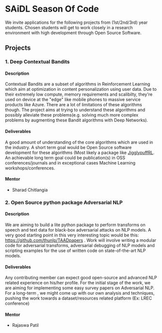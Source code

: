 # SAiDL Season Of Code

We invite applications for the following projects from (1st/2nd/3rd) year students. Chosen students will get to work closely in a research environment with high development through Open Source Software. 

## Projects
### 1. Deep Contextual Bandits
#### Description
Contextual Bandits are a subset of algorithms in Reinforcement Learning which aim at optimization in content personalization using user data. Due to their extremely low compute, memory requirements and scalibilty, they're used on device at the "edge" like mobile phones to massive service products like Azure. There are a lot of limitations of these algorithms though. The project aims at trying to understand these algorithms and possibly alleviate these problems(e.g. solving much more complex problems by augmenting these Bandit algorithms with Deep Networks).
#### Deliverables
A good amount of understanding of the core algorithms which are used in the industry. A short term goal would be Open Source software development for these algorithms (Most likely a package like [JigglypuffRL](https://github.com/SforAiDl/JigglypuffRL). An achievable long term goal could be publication(s) in OSS conferences/journals and in exceptional cases Machine Learning workshops/conferences.
#### Mentor
 - Sharad Chitlangia

### 2. Open Source python package Adversarial NLP 
#### Description
We are aiming to build a lite python package to perform transforms on speech and text data for black-box adversarial attacks on NLP models. A very good starting point in this very interesting topic would be this: https://github.com/thunlp/TAADpapers . Work will involve writing a modular code for adversarial transforms, adversarial debugging of NLP models and scripting examples for the use of written code on state-of-the-art NLP models.
#### Deliverables
Any contributing member can expect good open-source and advanced NLP related experience on his/her profile. For the initial stage of the work, we are aiming for implementing some easy survey papers on Adversarial NLP. For a long-term , we might come up with our own analysis and techniques, pushing the work towards a dataset/resources related platform (Ex: LREC conference)
#### Mentor
 - Rajaswa Patil
